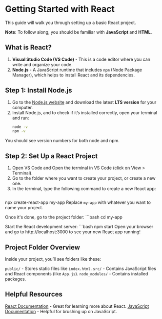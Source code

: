 # Getting Started with React

This guide will walk you through setting up a basic React project. 

**Note:** To follow along, you should be familiar with **JavaScript** and **HTML**.

## What is React?

1. **Visual Studio Code (VS Code)** - This is a code editor where you can write and organize your code.
2. **Node.js** - A JavaScript runtime that includes `npm` (Node Package Manager), which helps to install React and its dependencies.

## Step 1: Install Node.js

1. Go to the [Node.js website](https://nodejs.org/) and download the latest **LTS version** for your computer.
2. Install Node.js, and to check if it’s installed correctly, open your terminal and run:
   ```bash
   node -v
   npm -v
You should see version numbers for both node and npm.

## Step 2: Set Up a React Project

1. Open VS Code and Open the terminal in VS Code (click on View > Terminal).
2. Go to the folder where you want to create your project, or create a new one.
3. In the terminal, type the following command to create a new React app:
   ```bash
npx create-react-app my-app
Replace `my-app` with whatever you want to name your project.

Once it's done, go to the project folder:
    ```bash
cd my-app

Start the React development server:
    ```bash
npm start
Open your browser and go to http://localhost:3000 to see your new React app running!

## Project Folder Overview
Inside your project, you’ll see folders like these:

`public/` - Stores static files like `index.html`.
`src/` - Contains JavaScript files and React components (like `App.js`).
`node_modules/` - Contains installed packages.

## Helpful Resources

[React Documentation](https://react.dev/blog/2023/03/16/introducing-react-dev) - Great for learning more about React.
[JavaScript Documentation](https://www.w3schools.com/js/) - Helpful for brushing up on JavaScript.
